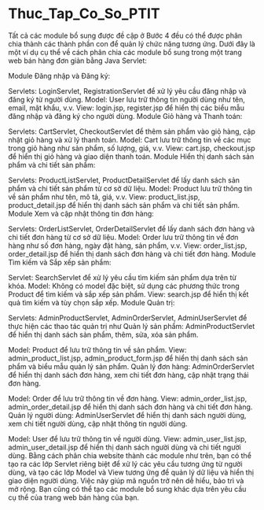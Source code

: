 # Thuc_Tap_Co_So_PTIT
Tất cả các module bổ sung được đề cập ở Bước 4 đều có thể được phân chia thành các thành phần con để quản lý chức năng tương ứng. Dưới đây là một ví dụ cụ thể về cách phân chia các module bổ sung trong một trang web bán hàng đơn giản bằng Java Servlet:

Module Đăng nhập và Đăng ký:

Servlets: LoginServlet, RegistrationServlet để xử lý yêu cầu đăng nhập và đăng ký từ người dùng.
Model: User lưu trữ thông tin người dùng như tên, email, mật khẩu, v.v.
View: login.jsp, register.jsp để hiển thị các biểu mẫu đăng nhập và đăng ký cho người dùng.
Module Giỏ hàng và Thanh toán:

Servlets: CartServlet, CheckoutServlet để thêm sản phẩm vào giỏ hàng, cập nhật giỏ hàng và xử lý thanh toán.
Model: Cart lưu trữ thông tin về các mục trong giỏ hàng như sản phẩm, số lượng, giá, v.v.
View: cart.jsp, checkout.jsp để hiển thị giỏ hàng và giao diện thanh toán.
Module Hiển thị danh sách sản phẩm và chi tiết sản phẩm:

Servlets: ProductListServlet, ProductDetailServlet để lấy danh sách sản phẩm và chi tiết sản phẩm từ cơ sở dữ liệu.
Model: Product lưu trữ thông tin về sản phẩm như tên, mô tả, giá, v.v.
View: product_list.jsp, product_detail.jsp để hiển thị danh sách sản phẩm và chi tiết sản phẩm.
Module Xem và cập nhật thông tin đơn hàng:

Servlets: OrderListServlet, OrderDetailServlet để lấy danh sách đơn hàng và chi tiết đơn hàng từ cơ sở dữ liệu.
Model: Order lưu trữ thông tin về đơn hàng như số đơn hàng, ngày đặt hàng, sản phẩm, v.v.
View: order_list.jsp, order_detail.jsp để hiển thị danh sách đơn hàng và chi tiết đơn hàng.
Module Tìm kiếm và Sắp xếp sản phẩm:

Servlet: SearchServlet để xử lý yêu cầu tìm kiếm sản phẩm dựa trên từ khóa.
Model: Không có model đặc biệt, sử dụng các phương thức trong Product để tìm kiếm và sắp xếp sản phẩm.
View: search.jsp để hiển thị kết quả tìm kiếm và tùy chọn sắp xếp.
Module Quản trị:

Servlets: AdminProductServlet, AdminOrderServlet, AdminUserServlet để thực hiện các thao tác quản trị như
Quản lý sản phẩm: AdminProductServlet để hiển thị danh sách sản phẩm, thêm, sửa, xóa sản phẩm.

Model: Product để lưu trữ thông tin về sản phẩm.
View: admin_product_list.jsp, admin_product_form.jsp để hiển thị danh sách sản phẩm và biểu mẫu quản lý sản phẩm.
Quản lý đơn hàng: AdminOrderServlet để hiển thị danh sách đơn hàng, xem chi tiết đơn hàng, cập nhật trạng thái đơn hàng.

Model: Order để lưu trữ thông tin về đơn hàng.
View: admin_order_list.jsp, admin_order_detail.jsp để hiển thị danh sách đơn hàng và chi tiết đơn hàng.
Quản lý người dùng: AdminUserServlet để hiển thị danh sách người dùng, xem chi tiết người dùng, cập nhật thông tin người dùng.

Model: User để lưu trữ thông tin về người dùng.
View: admin_user_list.jsp, admin_user_detail.jsp để hiển thị danh sách người dùng và chi tiết người dùng.
Bằng cách phân chia website thành các module như trên, bạn có thể tạo ra các lớp Servlet riêng biệt để xử lý các yêu cầu tương ứng từ người dùng, và tạo các lớp Model và View tương ứng để quản lý dữ liệu và hiển thị giao diện người dùng. Việc này giúp mã nguồn trở nên dễ hiểu, bảo trì và mở rộng. Bạn cũng có thể tạo các module bổ sung khác dựa trên yêu cầu cụ thể của trang web bán hàng của bạn.
